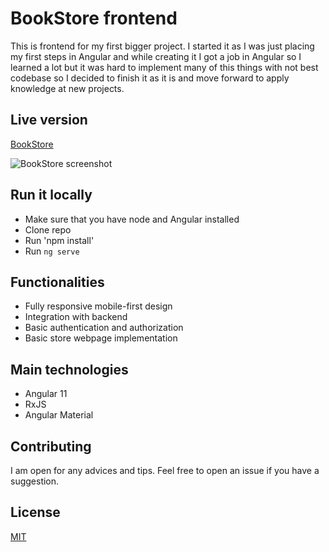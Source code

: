# BookStore frontend

This is frontend for my first bigger project. I started it as I was just placing my first steps in Angular and while creating it I got a job in Angular so I learned a lot but it was hard to implement many of this things with not best codebase so I decided to finish it as it is and move forward to apply knowledge at new projects.

## Live version

[BookStore](https://book-store.pawelblaszczyk.ct8.pl/)

![BookStore screenshot](https://i.imgur.com/993ElZg.png)


## Run it locally
- Make sure that you have node and Angular installed
- Clone repo
- Run 'npm install'
- Run `ng serve`

## Functionalities

- Fully responsive mobile-first design
- Integration with backend
- Basic authentication and authorization
- Basic store webpage implementation


## Main technologies

- Angular 11
- RxJS
- Angular Material

## Contributing
I am open for any advices and tips. Feel free to open an issue if you have a suggestion.
## License
[MIT](https://choosealicense.com/licenses/mit/)
